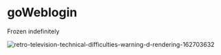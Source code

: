 # goWeblogin
Frozen indefinitely

![retro-television-technical-difficulties-warning-d-rendering-162703632](https://user-images.githubusercontent.com/44709362/131224049-e3b1997b-0614-4ab0-a194-b9f93f1595d4.jpg)
